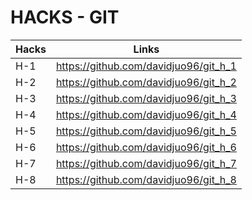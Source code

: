 # HACKS - GIT

|Hacks | Links | 
|----------|---------|
| H-1      | https://github.com/davidjuo96/git_h_1 |
| H-2      | https://github.com/davidjuo96/git_h_2 |
| H-3      | https://github.com/davidjuo96/git_h_3 | 
| H-4      | https://github.com/davidjuo96/git_h_4 |
| H-5      | https://github.com/davidjuo96/git_h_5 |
| H-6      | https://github.com/davidjuo96/git_h_6 |
| H-7      | https://github.com/davidjuo96/git_h_7 | 
| H-8      | https://github.com/davidjuo96/git_h_8 |
